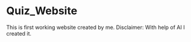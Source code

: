 # Quiz_Website
This is first working website created by me. Disclaimer: With help of AI I created it.
